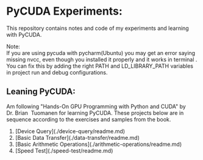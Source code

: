# PyCUDA Experiments:
This repository contains notes and code of my experiments and learning with
 PyCUDA.

Note:   
If you are using pycuda with pycharm(Ubuntu) you may get an error saying
 missing nvcc, even though you installed it properly and it works in terminal
 . You can fix this by adding the right PATH and LD_LIBRARY_PATH variables in
  project run and debug configurations.

## Leaning PyCUDA:
Am following "Hands-On GPU Programming with Python and CUDA" by Dr.&nbsp;Brian
&nbsp;Tuomanen for learning PyCUDA. These projects below are in sequence
 according to the exercises and samples from the book.  
<ol>
<li> [Device Query](./device-query/readme.md) </li>
<li> [Basic Data Transfer](./data-transfer/readme.md) </li>
<li> [Basic Arithmetic Operations](./arithmetic-operations/readme.md) </li>
<li> [Speed Test](./speed-test/readme.md) </li>
</ol>